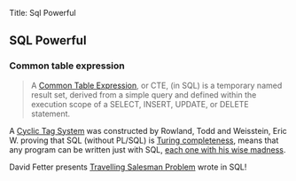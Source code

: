 Title: Sql Powerful

SQL Powerful
-------------

### Common table expression       
       
>A [Common Table Expression][5], or CTE, (in SQL) is a temporary named result set, derived from a simple query and defined within the execution scope of a SELECT, INSERT, UPDATE, or DELETE statement.


A [Cyclic Tag System][2] was constructed by Rowland, Todd and Weisstein, Eric W. proving that SQL (without PL/SQL) is [Turing completeness][6], means that any program can be written just with SQL, [each one with his wise madness][3].

David Fetter presents [Travelling Salesman Problem][4] wrote in SQL!


[2]: http://mathworld.wolfram.com/CyclicTagSystem.html "Cyclic Tag System"
[3]: https://explainextended.com/2013/12/31/happy-new-year-5/ "each one with his wise madness"
[4]: http://assets.en.oreilly.com/1/event/27/High%20Performance%20SQL%20with%20PostgreSQL%20Presentation.pdf  "Travelling Salesman Problem"
[5]: https://en.wikipedia.org/wiki/Hierarchical_and_recursive_queries_in_SQL#Common_table_expression "Common Table Expression"
[6]: https://en.wikipedia.org/wiki/Turing_completeness "Turing completeness"